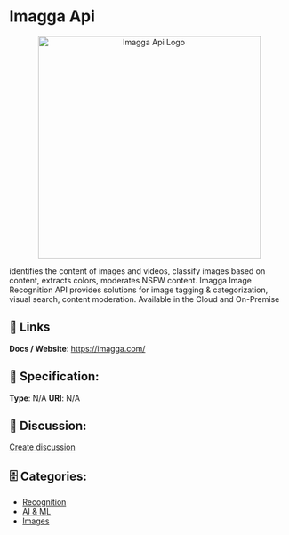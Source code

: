 # Imagga Api
<p align="center">
    <img width="400" src="https://raw.githubusercontent.com/apis-list/apis-list/main/apis/imagga-api/logo_256x256.png" alt="Imagga Api Logo"/>
</p>

identifies the content of images and videos, classify images based on content, extracts colors, moderates NSFW content. Imagga Image Recognition API provides solutions for image tagging & categorization, visual search, content moderation. Available in the Cloud and On-Premise

##  🔗 Links
**Docs / Website**: https://imagga.com/

## 🧬 Specification:
**Type**: N/A
**URI**: N/A

## 💬 Discussion:
[Create discussion](https://github.com/apis-list/apis-list/discussions/new)

## 🗄️ Categories:
- [Recognition](https://github.com/apis-list/apis-list#recognition)
- [AI & ML](https://github.com/apis-list/apis-list#ai--ml)
- [Images](https://github.com/apis-list/apis-list#images)



